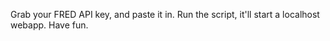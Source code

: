 Grab your FRED API key, and paste it in.
Run the script, it'll start a localhost webapp. 
Have fun.
